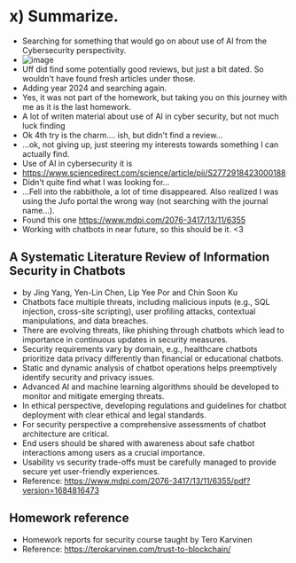 # x) Summarize.
- Searching for something that would go on about use of AI from the Cybersecurity perspectivity. 
- ![image](https://github.com/user-attachments/assets/a7db2eee-2d2b-432c-b9d0-213f715efe90)
- Uff did find some potentially good reviews, but just a bit dated. So wouldn't have found fresh articles under those.
- Adding year 2024 and searching again.
- Yes, it was not part of the homework, but taking you on this journey with me as it is the last homework.
- A lot of writen material about use of AI in cyber security, but not much luck finding 
- Ok 4th try is the charm.... ish, but didn't find a review...
- ...ok, not giving up, just steering my interests towards something I can actually find.
- Use of AI in cybersecurity it is
- https://www.sciencedirect.com/science/article/pii/S2772918423000188
- Didn't quite find what I was looking for...
- ...Fell into the rabbithole, a lot of time disappeared. Also realized I was using the Jufo portal the wrong way (not searching with the journal name...).
- Found this one https://www.mdpi.com/2076-3417/13/11/6355
- Working with chatbots in near future, so this should be it. <3

## A Systematic Literature Review of Information Security in Chatbots
- by Jing Yang, Yen-Lin Chen, Lip Yee Por and Chin Soon Ku
- Chatbots face multiple threats, including malicious inputs (e.g., SQL injection, cross-site scripting), user profiling attacks, contextual manipulations, and data breaches.
- There are evolving threats, like phishing through chatbots which lead to importance in continuous updates in security measures.
- Security requirements vary by domain, e.g., healthcare chatbots prioritize data privacy differently than financial or educational chatbots.
- Static and dynamic analysis of chatbot operations helps preemptively identify security and privacy issues.
- Advanced AI and machine learning algorithms should be developed to monitor and mitigate emerging threats.
- In ethical perspective, developing regulations and guidelines for chatbot deployment with clear ethical and legal standards.
- For security perspective a comprehensive assessments of chatbot architecture are critical.
- End users should be shared with awareness about safe chatbot interactions among users as a crucial importance.
- Usability vs security trade-offs must be carefully managed to provide secure yet user-friendly experiences.
- Reference: https://www.mdpi.com/2076-3417/13/11/6355/pdf?version=1684816473

## Homework reference
- Homework reports for security course taught by Tero Karvinen
- Reference: https://terokarvinen.com/trust-to-blockchain/
